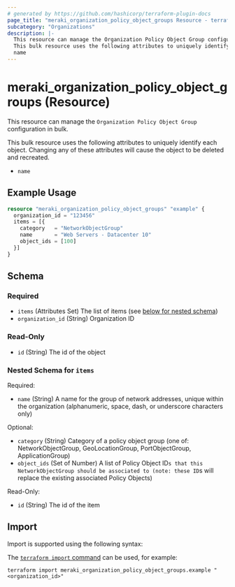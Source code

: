 ```yaml
---
# generated by https://github.com/hashicorp/terraform-plugin-docs
page_title: "meraki_organization_policy_object_groups Resource - terraform-provider-meraki"
subcategory: "Organizations"
description: |-
  This resource can manage the Organization Policy Object Group configuration in bulk.
  This bulk resource uses the following attributes to uniquely identify each object. Changing any of these attributes will cause the object to be deleted and recreated.
  name
---
```


# meraki_organization_policy_object_groups (Resource)

This resource can manage the `Organization Policy Object Group` configuration in bulk.

This bulk resource uses the following attributes to uniquely identify each object. Changing any of these attributes will cause the object to be deleted and recreated.

- `name`

## Example Usage

```terraform
resource "meraki_organization_policy_object_groups" "example" {
  organization_id = "123456"
  items = [{
    category   = "NetworkObjectGroup"
    name       = "Web Servers - Datacenter 10"
    object_ids = [100]
  }]
}
```

<!-- schema generated by tfplugindocs -->
## Schema

### Required

- `items` (Attributes Set) The list of items (see [below for nested schema](#nestedatt--items))
- `organization_id` (String) Organization ID

### Read-Only

- `id` (String) The id of the object

<a id="nestedatt--items"></a>
### Nested Schema for `items`

Required:

- `name` (String) A name for the group of network addresses, unique within the organization (alphanumeric, space, dash, or underscore characters only)

Optional:

- `category` (String) Category of a policy object group (one of: NetworkObjectGroup, GeoLocationGroup, PortObjectGroup, ApplicationGroup)
- `object_ids` (Set of Number) A list of Policy Object ID`s that this NetworkObjectGroup should be associated to (note: these ID`s will replace the existing associated Policy Objects)

Read-Only:

- `id` (String) The id of the item

## Import

Import is supported using the following syntax:

The [`terraform import` command](https://developer.hashicorp.com/terraform/cli/commands/import) can be used, for example:

```shell
terraform import meraki_organization_policy_object_groups.example "<organization_id>"
```

